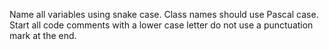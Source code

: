 Name all variables using snake case. Class names should use Pascal case.
Start all code comments with a lower case letter do not use a punctuation mark at the end. 